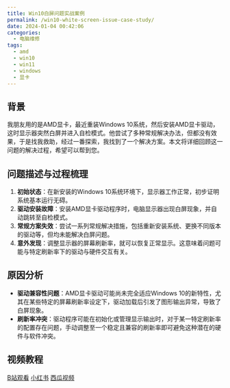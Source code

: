 ```yaml
---
title: Win10白屏问题实战案例
permalink: /win10-white-screen-issue-case-study/
date: 2024-01-04 00:42:06
categories:
  - 电脑维修
tags:
  - amd
  - win10
  - win11
  - windows
  - 显卡
---
```


## 背景

我朋友用的是AMD显卡，最近重装Windows 10系统，然后安装AMD显卡驱动，这时显示器突然白屏并进入自检模式。他尝试了多种常规解决办法，但都没有效果，于是找我救助，经过一番探索，我找到了一个解决方案。本文将详细回顾这一问题的解决过程，希望可以帮到您。

## 问题描述与过程梳理

1. **初始状态**：在新安装的Windows 10系统环境下，显示器工作正常，初步证明系统基本运行无碍。
2. **驱动安装故障**：安装AMD显卡驱动程序时，电脑显示器出现白屏现象，并自动跳转至自检模式。
3. **常规方案失效**：尝试一系列常规解决措施，包括重新安装系统、更换不同版本的驱动等，但均未能解决白屏问题。
4. **意外发现**：调整显示器的屏幕刷新率，就可以恢复正常显示。这意味着问题可能与特定刷新率下的驱动与硬件交互有关。

<!--more-->

## 原因分析

- **驱动兼容性问题**：AMD显卡驱动可能尚未完全适应Windows 10的新特性，尤其在某些特定的屏幕刷新率设定下，驱动加载后引发了图形输出异常，导致了白屏现象。
- **刷新率冲突**：驱动程序可能在初始化或管理显示输出时，对于某一特定刷新率的配置存在问题，手动调整至一个稳定且兼容的刷新率即可避免这种潜在的硬件与软件冲突。

## 视频教程

[B站观看](https://www.bilibili.com/video/BV1mj421m7Ti)
[小红书](http://xhslink.com/fRC5WC)
[西瓜视频](https://www.ixigua.com/7342872436138279461)
